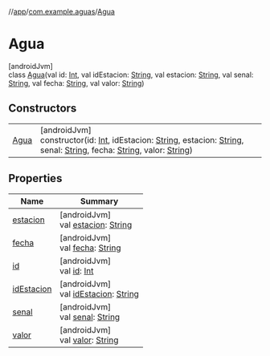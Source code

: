 //[app](../../../index.md)/[com.example.aguas](../index.md)/[Agua](index.md)

# Agua

[androidJvm]\
class [Agua](index.md)(val id: [Int](https://kotlinlang.org/api/latest/jvm/stdlib/kotlin/-int/index.html), val idEstacion: [String](https://kotlinlang.org/api/latest/jvm/stdlib/kotlin/-string/index.html), val estacion: [String](https://kotlinlang.org/api/latest/jvm/stdlib/kotlin/-string/index.html), val senal: [String](https://kotlinlang.org/api/latest/jvm/stdlib/kotlin/-string/index.html), val fecha: [String](https://kotlinlang.org/api/latest/jvm/stdlib/kotlin/-string/index.html), val valor: [String](https://kotlinlang.org/api/latest/jvm/stdlib/kotlin/-string/index.html))

## Constructors

| | |
|---|---|
| [Agua](-agua.md) | [androidJvm]<br>constructor(id: [Int](https://kotlinlang.org/api/latest/jvm/stdlib/kotlin/-int/index.html), idEstacion: [String](https://kotlinlang.org/api/latest/jvm/stdlib/kotlin/-string/index.html), estacion: [String](https://kotlinlang.org/api/latest/jvm/stdlib/kotlin/-string/index.html), senal: [String](https://kotlinlang.org/api/latest/jvm/stdlib/kotlin/-string/index.html), fecha: [String](https://kotlinlang.org/api/latest/jvm/stdlib/kotlin/-string/index.html), valor: [String](https://kotlinlang.org/api/latest/jvm/stdlib/kotlin/-string/index.html)) |

## Properties

| Name | Summary |
|---|---|
| [estacion](estacion.md) | [androidJvm]<br>val [estacion](estacion.md): [String](https://kotlinlang.org/api/latest/jvm/stdlib/kotlin/-string/index.html) |
| [fecha](fecha.md) | [androidJvm]<br>val [fecha](fecha.md): [String](https://kotlinlang.org/api/latest/jvm/stdlib/kotlin/-string/index.html) |
| [id](id.md) | [androidJvm]<br>val [id](id.md): [Int](https://kotlinlang.org/api/latest/jvm/stdlib/kotlin/-int/index.html) |
| [idEstacion](id-estacion.md) | [androidJvm]<br>val [idEstacion](id-estacion.md): [String](https://kotlinlang.org/api/latest/jvm/stdlib/kotlin/-string/index.html) |
| [senal](senal.md) | [androidJvm]<br>val [senal](senal.md): [String](https://kotlinlang.org/api/latest/jvm/stdlib/kotlin/-string/index.html) |
| [valor](valor.md) | [androidJvm]<br>val [valor](valor.md): [String](https://kotlinlang.org/api/latest/jvm/stdlib/kotlin/-string/index.html) |
